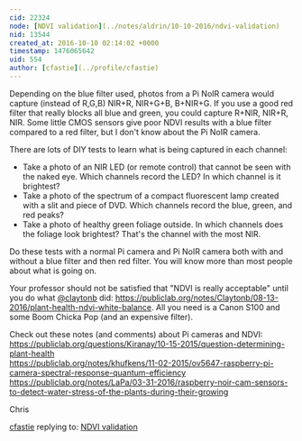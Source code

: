 ```yaml
---
cid: 22324
node: [NDVI validation](../notes/aldrin/10-10-2016/ndvi-validation)
nid: 13544
created_at: 2016-10-10 02:14:02 +0000
timestamp: 1476065642
uid: 554
author: [cfastie](../profile/cfastie)
---
```


Depending on the blue filter used, photos from a Pi NoIR camera would capture (instead of R,G,B) NIR+R, NIR+G+B, B+NIR+G. If you use a good red filter that really blocks all blue and green, you could capture R+NIR, NIR+R, NIR. Some little CMOS sensors give poor NDVI results with a blue filter compared to a red filter, but I don't know about the Pi NoIR camera.

There are lots of DIY tests to learn what is being captured in each channel:  

- Take a photo of an NIR LED (or remote control) that cannot be seen with the naked eye. Which channels record the LED? In which channel is it brightest?
- Take a photo of the spectrum of a compact fluorescent lamp created with a slit and piece of DVD. Which channels record the blue, green, and red peaks?  
- Take a photo of healthy green foliage outside. In which channels does the foliage look brightest? That's the channel with the most NIR.

Do these tests with a normal Pi camera and Pi NoIR camera both with and without a blue filter and then red filter. You will know more than most people about what is going on.

Your professor should not be satisfied that "NDVI is really acceptable" until you do what [@claytonb](/profile/claytonb) did: https://publiclab.org/notes/Claytonb/08-13-2016/plant-health-ndvi-white-balance. All you need is a Canon S100 and some Boom Chicka Pop (and an expensive filter).

Check out these notes (and comments) about Pi cameras and NDVI:  
https://publiclab.org/questions/Kiranay/10-15-2015/question-determining-plant-health  
https://publiclab.org/notes/khufkens/11-02-2015/ov5647-raspberry-pi-camera-spectral-response-quantum-efficiency  
https://publiclab.org/notes/LaPa/03-31-2016/raspberry-noir-cam-sensors-to-detect-water-stress-of-the-plants-during-their-growing

Chris


[cfastie](../profile/cfastie) replying to: [NDVI validation](../notes/aldrin/10-10-2016/ndvi-validation)

